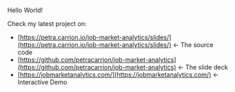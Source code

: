 Hello World!

Check my latest project on:

* [https://petra.carrion.io/job-market-analytics/slides/](https://petra.carrion.io/job-market-analytics/slides/) ← The source code
* [https://github.com/petracarrion/job-market-analytics](https://github.com/petracarrion/job-market-analytics) ← The slide deck
* [https://jobmarketanalytics.com/](https://jobmarketanalytics.com/) ← Interactive Demo
